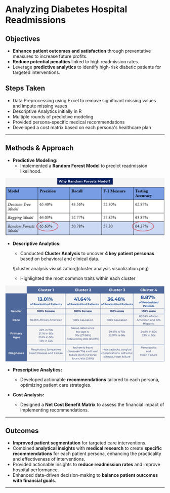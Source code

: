 # Analyzing Diabetes Hospital Readmissions  

## Objectives  
- **Enhance patient outcomes and satisfaction** through preventative measures to increase future profits.  
- **Reduce potential penalties** linked to high readmission rates.  
- Leverage **predictive analytics** to identify high-risk diabetic patients for targeted interventions.

## Steps Taken
- Data Preprocessing using Excel to remove significant missing values and impute missing vaues
- Descriptive Analytics initially in R
- Multiple rounds of predictive modeling
- Provided persona-specific medical recommendations
- Developed a cost matrix based on each persona's healthcare plan

---

## Methods & Approach  
- **Predictive Modeling:**  
  - Implemented a **Random Forest Model** to predict readmission likelihood.
 
  
![Model Performance](Model_Performance.png)

- **Descriptive Analytics:**  
  - Conducted **Cluster Analysis** to uncover **4 key patient personas** based on behavioral and clinical data.
 
  ![cluster analysis visualization](cluster analysis visualization.png)

  - Highlighted the most common traits within each cluster

![Cluster Analysis Results](Cluster%20Analysis%20Results.png)

- **Prescriptive Analytics:**  
  - Developed actionable **recommendations** tailored to each persona, optimizing patient care strategies.  

- **Cost Analysis:**  
  - Designed a **Net Cost Benefit Matrix** to assess the financial impact of implementing recommendations.  

---

## Outcomes  
- **Improved patient segmentation** for targeted care interventions.  
- Combined **analytical insights** with **medical research** to create **specific recommendations** for each patient persona, enhancing the practicality and effectiveness of interventions.  
- Provided actionable insights to **reduce readmission rates** and improve hospital performance.  
- Enhanced data-driven decision-making to **balance patient outcomes with financial goals**.  

---
